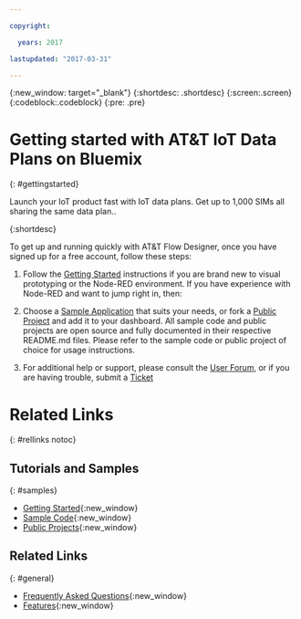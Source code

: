 ```yaml
---

copyright:

  years: 2017

lastupdated: "2017-03-31"

---
```


{:new_window: target="_blank"}
{:shortdesc: .shortdesc}
{:screen:.screen}
{:codeblock:.codeblock}
{:pre: .pre}

# Getting started with AT&T IoT Data Plans on Bluemix
{: #gettingstarted}

Launch your IoT product fast with IoT data plans. Get up to 1,000 SIMs all sharing the same data plan.. 

{:shortdesc}

To get up and running quickly with AT&T Flow Designer, once you have signed up for a free account, follow these steps:

1. Follow the [Getting Started](https://flow.att.com/start) instructions if you are brand new to visual prototyping or the Node-RED environment. If you have experience with Node-RED and want to jump right in, then:

2. Choose a [Sample Application](https://flow.att.io/explore/projects/snippets_and_samples) that suits your needs, or fork a [Public Project](https://flow.att.io/explore/projects) and add it to your dashboard. All sample code and public projects are open source and fully documented in their respective README.md files. Please refer to the sample code or public project of choice for usage instructions. 
	
2. For additional help or support, please consult the [User Forum](https://developer.att.com/forums/at-t-flow-designer), or if you are having trouble, submit a [Ticket](http://developer.att.com/developer/sso/salesforceRedirect.jsp?_fn=SessionTrigger)		 


# Related Links
{: #rellinks notoc}

## Tutorials and Samples
{: #samples}

* [Getting Started](https://flow.att.com/start){:new_window}
* [Sample Code](https://flow.att.io/explore/projects/snippets_and_samples){:new_window}
* [Public Projects](https://flow.att.io/explore/projects){:new_window}

## Related Links
{: #general}

* [Frequently Asked Questions](https://flow.att.com/faq){:new_window}
* [Features](https://flow.att.com/features){:new_window}
